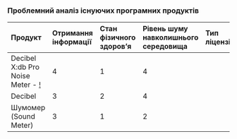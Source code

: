 ### Проблемний аналіз існуючих програмних продуктів


|Продукт|Отримання інформації|Стан фізичного здоровʼя|Рівень шуму навколишнього середовища|Тип ліцензії|Примітка|
|:-     |:-                  |:-                     |:-                                  |:-          |:-      |
|Decibel X:db Pro Noise Meter - [!](https://skypaw.com/decibel10.html) |4                 |1                   |4                               |          |     |
|Decibel |   3          |   2               |    4                          |          |      |
|Шумомер (Sound Meter) |   3          |   1               |   2                          |          |      |
